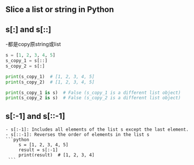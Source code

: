 
## Slice a list or string in Python
## s[:] and s[::]
   -都是copy原string或list
```python
s = [1, 2, 3, 4, 5]
s_copy_1 = s[::]
s_copy_2 = s[:]

print(s_copy_1)  # [1, 2, 3, 4, 5]
print(s_copy_2)  # [1, 2, 3, 4, 5]

print(s_copy_1 is s)  # False (s_copy_1 is a different list object)
print(s_copy_2 is s)  # False (s_copy_2 is a different list object)
```
      
## s[:-1] and s[::-1]
    - s[:-1]: Includes all elements of the list s except the last element.
    - s[::-1]: Reverses the order of elements in the list s
    ```python
         s = [1, 2, 3, 4, 5]
         result = s[:-1]
         print(result)  # [1, 2, 3, 4]
     ```

